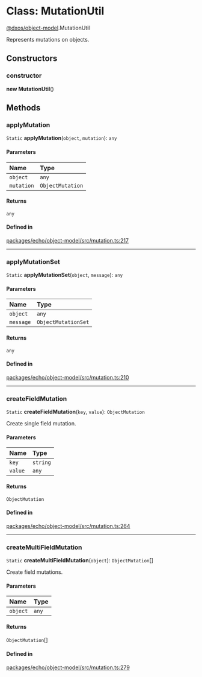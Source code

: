 # Class: MutationUtil

[@dxos/object-model](../modules/dxos_object_model.md).MutationUtil

Represents mutations on objects.

## Constructors

### constructor

**new MutationUtil**()

## Methods

### applyMutation

`Static` **applyMutation**(`object`, `mutation`): `any`

#### Parameters

| Name | Type |
| :------ | :------ |
| `object` | `any` |
| `mutation` | `ObjectMutation` |

#### Returns

`any`

#### Defined in

[packages/echo/object-model/src/mutation.ts:217](https://github.com/dxos/dxos/blob/main/packages/echo/object-model/src/mutation.ts#L217)

___

### applyMutationSet

`Static` **applyMutationSet**(`object`, `message`): `any`

#### Parameters

| Name | Type |
| :------ | :------ |
| `object` | `any` |
| `message` | `ObjectMutationSet` |

#### Returns

`any`

#### Defined in

[packages/echo/object-model/src/mutation.ts:210](https://github.com/dxos/dxos/blob/main/packages/echo/object-model/src/mutation.ts#L210)

___

### createFieldMutation

`Static` **createFieldMutation**(`key`, `value`): `ObjectMutation`

Create single field mutation.

#### Parameters

| Name | Type |
| :------ | :------ |
| `key` | `string` |
| `value` | `any` |

#### Returns

`ObjectMutation`

#### Defined in

[packages/echo/object-model/src/mutation.ts:264](https://github.com/dxos/dxos/blob/main/packages/echo/object-model/src/mutation.ts#L264)

___

### createMultiFieldMutation

`Static` **createMultiFieldMutation**(`object`): `ObjectMutation`[]

Create field mutations.

#### Parameters

| Name | Type |
| :------ | :------ |
| `object` | `any` |

#### Returns

`ObjectMutation`[]

#### Defined in

[packages/echo/object-model/src/mutation.ts:279](https://github.com/dxos/dxos/blob/main/packages/echo/object-model/src/mutation.ts#L279)
